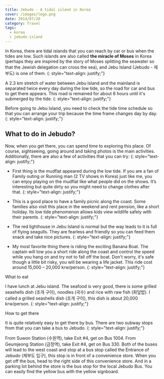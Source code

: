 ```yaml
---
title: Jebudo - A tidal island in Korea
cover: /images/logo.png
date: 2014/07/20
category: Travel
tags:
  - korea
  - jebudo-island
---
```


In Korea, there are tidal islands that you can reach by car or bus when the tides are low. Such islands are also called **the miracle of Moses** in Korea (perhaps they are inspired by the story of Moses splitting the seawater so that the Jewish delegation can cross the sea), and Jebu Island (Jebudo - 제부도) is one of them.
{: style="text-align: justify;"}

A 2.3 km stretch of water between Jebu Island and the mainland is separated twice every day during the low tide, so the road for car and bus to get there appears. This road is remained for about 6 hours until it's submerged by the tide. 
{: style="text-align: justify;"}

Before going to Jebu Island, you need to check the tide time schedule so that you can arrange your trip because the time frame changes day by day.
{: style="text-align: justify;"}

## What to do in Jebudo?

Now, when you get there, you can spend time to exploring this place. Of course, sightseeing, going around and taking photos is the main activities. Additionally, there are also a few of activities that you can try:
{: style="text-align: justify;"}

  * First thing is the mudflat appeared during the low tide. If you are a fan of Family outing or Running man (2 TV shows in Korea) just like me, you can enjoy playing on the mudflat like what people did on the shows. It’s interesting but quite dirty so you might need to change clothes after that. 
{: style="text-align: justify;"}

  * This is a good place to have a family picnic along the coast. Some families also visit this place in the weekend and rent pension, like a short holiday. Its low tide phenomenon allows kids view wildlife safely with their parents.
{: style="text-align: justify;"}

  * The red lighthouse in Jebu Island is normal but the way leads to it is full of flying seagulls. They are fearless and friendly so you can feed them snack and take nice pictures. 
{: style="text-align: justify;"}

  * My most favorite thing there is riding the exciting Banana Boat. The captain will tow you a short ride along the coast and control the speed while you hang on and try not to fall off the boat. Don't worry, it's safe though a little bit risky, you will be wearing a life jacket. This ride cost around 15,000 – 20,000 krw/person.
{: style="text-align: justify;"}

What to eat

I have lunch at Jebu island. The seafood is very good, there is some grilled seashells dish (조개 구이), noodles (국수) and rice with raw fish (회덮밥). I called a grilled seashells dish (조개 구이), this dish is about 20,000 krw/person.
{: style="text-align: justify;"}

How to get there

It is quite relatively easy to get there by bus. There are two subway stops from that you can take a bus to Jebudo. 
{: style="text-align: justify;"}

From Suwon Station (수원역), take Exit #4, get on Bus 1004.
From Geumjeong Station (금정역), take Exit #4, get on Bus 330.
Both of the buses will lead to the west coast and stop at a bus stop called the Entrance of Jebudo (제부도 입구), this stop is in front of a convenience store. When you get off the bus, head to the right side of this convenience store. And in a parking lot behind the store is the bus stop for the local Jebudo Bus. You can easily find the yellow bus with the yellow signboard.